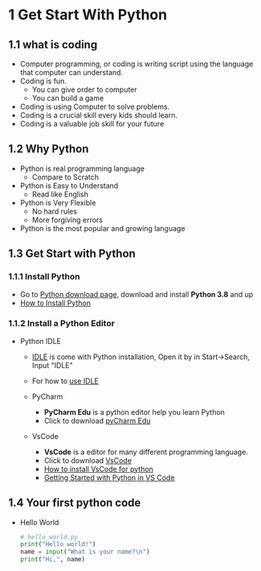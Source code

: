 # 1 Get Start With Python

## 1.1 what is coding

- Computer programming, or coding is writing script using the language that computer can understand. 
- Coding is fun. 
    - You can give order to computer
    - You can build a game
- Coding is using Computer to solve problems.
- Coding is a crucial skill every kids should learn. 
- Coding is a valuable job skill for your future

## 1.2 Why Python

- Python is real programming language 
    - Compare to Scratch
- Python is Easy to Understand
    - Read like English
- Python is Very Flexible
    - No hard rules
    - More forgiving errors
- Python is the most popular and growing language 


## 1.3 Get Start with Python

### 1.1.1 Install Python

  * Go to <a target="_blank" href="https://www.python.org/downloads/">Python download page</a>, download and install **Python 3.8** and up
  * <a href="https://onedrive.live.com/?authkey=%21ABw%2DLzmG9zyRWFA&cid=61E2F373B0D0BEF9&id=61E2F373B0D0BEF9%2150723&parId=61E2F373B0D0BEF9%2150531&o=OneUp" target="_blank">How to Install Python</a>

### 1.1.2 Install a Python Editor

- Python IDLE

    - [IDLE](https://en.wikipedia.org/wiki/IDLE) is come with Python installation, Open it by in Start->Search, Input "IDLE"
    - For how to [use IDLE](https://realpython.com/python-idle/)
    
  - PyCharm
    - **PyCharm Edu** is a python editor help you learn Python
    - Click to download [pyCharm Edu](https://www.jetbrains.com/edu-products/download)

  - VsCode
    - **VsCode** is a editor for many different programming language.
    - Click to download [VsCode](https://code.visualstudio.com/)
    - [How to install VsCode for python](./1.1_Install_Python_And_VSCode.pdf)
    - [Getting Started with Python in VS Code](https://code.visualstudio.com/docs/python/python-tutorial)

## 1.4 Your first python code

- Hello World
  ```python
  # hello_world.py
  print("Hello world!")
  name = input("What is your name?\n")
  print("Hi,", name)
  ```

